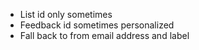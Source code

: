 - List id only sometimes
- Feedback id sometimes personalized
- Fall back to from email address and label

